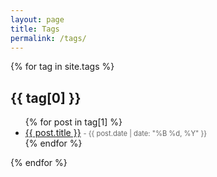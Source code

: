 ```yaml
---
layout: page
title: Tags
permalink: /tags/
---
```


<div class="tags-archive">
  {% for tag in site.tags %}
    <h2 id="{{ tag[0] | slugify }}">{{ tag[0] }}</h2>
    <ul>
      {% for post in tag[1] %}
        <li>
          <a href="{{ post.url | relative_url }}">{{ post.title }}</a>
          <span style="font-size: 0.8em; color: #666;"> - {{ post.date | date: "%B %d, %Y" }}</span>
        </li>
      {% endfor %}
    </ul>
  {% endfor %}
</div>
